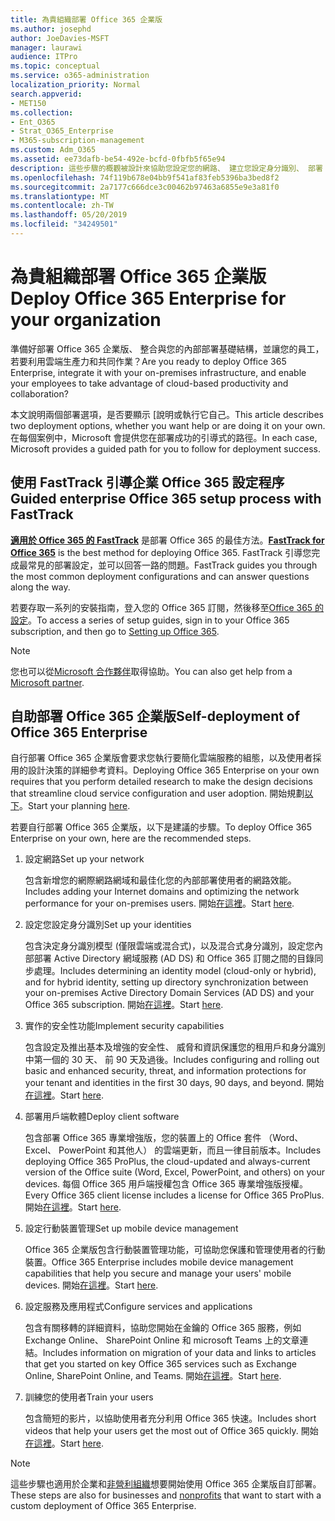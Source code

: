 ```yaml
---
title: 為貴組織部署 Office 365 企業版
ms.author: josephd
author: JoeDavies-MSFT
manager: laurawi
audience: ITPro
ms.topic: conceptual
ms.service: o365-administration
localization_priority: Normal
search.appverid:
- MET150
ms.collection:
- Ent_O365
- Strat_O365_Enterprise
- M365-subscription-management
ms.custom: Adm_O365
ms.assetid: ee73dafb-be54-492e-bcfd-0fbfb5f65e94
description: 這些步驟的概觀被設計來協助您設定您的網路、 建立您設定身分識別、 部署 Office 365 專業增強版、 移轉您的資料，並協助您組織中開始使用 Office 365 的人員。
ms.openlocfilehash: 74f119b678e04bb9f541af83feb5396ba3bed8f2
ms.sourcegitcommit: 2a7177c666dce3c00462b97463a6855e9e3a81f0
ms.translationtype: MT
ms.contentlocale: zh-TW
ms.lasthandoff: 05/20/2019
ms.locfileid: "34249501"
---
```

# <a name="deploy-office-365-enterprise-for-your-organization"></a><span data-ttu-id="11f04-103">為貴組織部署 Office 365 企業版</span><span class="sxs-lookup"><span data-stu-id="11f04-103">Deploy Office 365 Enterprise for your organization</span></span>

<span data-ttu-id="11f04-104">準備好部署 Office 365 企業版、 整合與您的內部部署基礎結構，並讓您的員工，若要利用雲端生產力和共同作業？</span><span class="sxs-lookup"><span data-stu-id="11f04-104">Are you ready to deploy Office 365 Enterprise, integrate it with your on-premises infrastructure, and enable your employees to take advantage of cloud-based productivity and collaboration?</span></span>

<span data-ttu-id="11f04-105">本文說明兩個部署選項，是否要顯示 [說明或執行它自己。</span><span class="sxs-lookup"><span data-stu-id="11f04-105">This article describes two deployment options, whether you want help or are doing it on your own.</span></span> <span data-ttu-id="11f04-106">在每個案例中，Microsoft 會提供您在部署成功的引導式的路徑。</span><span class="sxs-lookup"><span data-stu-id="11f04-106">In each case, Microsoft provides a guided path for you to follow for deployment success.</span></span>

## <a name="guided-enterprise-office-365-setup-process-with-fasttrack"></a><span data-ttu-id="11f04-107">使用 FastTrack 引導企業 Office 365 設定程序</span><span class="sxs-lookup"><span data-stu-id="11f04-107">Guided enterprise Office 365 setup process with FastTrack</span></span>

<span data-ttu-id="11f04-108">**[適用於 Office 365 的 FastTrack](https://docs.microsoft.com/fasttrack/O365-fasttrack-benefit-for-office-365)** 是部署 Office 365 的最佳方法。</span><span class="sxs-lookup"><span data-stu-id="11f04-108">**[FastTrack for Office 365](https://docs.microsoft.com/fasttrack/O365-fasttrack-benefit-for-office-365)** is the best method for deploying Office 365.</span></span> <span data-ttu-id="11f04-109">FastTrack 引導您完成最常見的部署設定，並可以回答一路的問題。</span><span class="sxs-lookup"><span data-stu-id="11f04-109">FastTrack guides you through the most common deployment configurations and can answer questions along the way.</span></span> 

<span data-ttu-id="11f04-110">若要存取一系列的安裝指南，登入您的 Office 365 訂閱，然後移至[Office 365 的設定](https://aka.ms/o365fasttrack)。</span><span class="sxs-lookup"><span data-stu-id="11f04-110">To access a series of setup guides, sign in to your Office 365 subscription, and then go to [Setting up Office 365](https://aka.ms/o365fasttrack).</span></span>

>[!Note]
><span data-ttu-id="11f04-111">您也可以從[Microsoft 合作夥伴](https://www.microsoft.com/solution-providers/home)取得協助。</span><span class="sxs-lookup"><span data-stu-id="11f04-111">You can also get help from a [Microsoft partner](https://www.microsoft.com/solution-providers/home).</span></span>
>

## <a name="self-deployment-of-office-365-enterprise"></a><span data-ttu-id="11f04-112">自助部署 Office 365 企業版</span><span class="sxs-lookup"><span data-stu-id="11f04-112">Self-deployment of Office 365 Enterprise</span></span>

<span data-ttu-id="11f04-113">自行部署 Office 365 企業版會要求您執行要簡化雲端服務的組態，以及使用者採用的設計決策的詳細參考資料。</span><span class="sxs-lookup"><span data-stu-id="11f04-113">Deploying Office 365 Enterprise on your own requires that you perform detailed research to make the design decisions that streamline cloud service configuration and user adoption.</span></span> <span data-ttu-id="11f04-114">開始規劃[以下](get-your-organization-ready-for-office-365.md)。</span><span class="sxs-lookup"><span data-stu-id="11f04-114">Start your planning [here](get-your-organization-ready-for-office-365.md).</span></span>

<span data-ttu-id="11f04-115">若要自行部署 Office 365 企業版，以下是建議的步驟。</span><span class="sxs-lookup"><span data-stu-id="11f04-115">To deploy Office 365 Enterprise on your own, here are the recommended steps.</span></span>

1. <span data-ttu-id="11f04-116">設定網路</span><span class="sxs-lookup"><span data-stu-id="11f04-116">Set up your network</span></span>

   <span data-ttu-id="11f04-117">包含新增您的網際網路網域和最佳化您的內部部署使用者的網路效能。</span><span class="sxs-lookup"><span data-stu-id="11f04-117">Includes adding your Internet domains and optimizing the network performance for your on-premises users.</span></span> <span data-ttu-id="11f04-118">開始[在這裡](set-up-network-for-office-365.md)。</span><span class="sxs-lookup"><span data-stu-id="11f04-118">Start [here](set-up-network-for-office-365.md).</span></span>
 
2. <span data-ttu-id="11f04-119">設定您設定身分識別</span><span class="sxs-lookup"><span data-stu-id="11f04-119">Set up your identities</span></span>

   <span data-ttu-id="11f04-120">包含決定身分識別模型 (僅限雲端或混合式)，以及混合式身分識別，設定您內部部署 Active Directory 網域服務 (AD DS) 和 Office 365 訂閱之間的目錄同步處理。</span><span class="sxs-lookup"><span data-stu-id="11f04-120">Includes determining an identity model (cloud-only or hybrid), and for hybrid identity, setting up directory synchronization between your on-premises Active Directory Domain Services (AD DS) and your Office 365 subscription.</span></span> <span data-ttu-id="11f04-121">開始[在這裡](protect-your-global-administrator-accounts.md)。</span><span class="sxs-lookup"><span data-stu-id="11f04-121">Start [here](protect-your-global-administrator-accounts.md).</span></span>

3. <span data-ttu-id="11f04-122">實作的安全性功能</span><span class="sxs-lookup"><span data-stu-id="11f04-122">Implement security capabilities</span></span>

   <span data-ttu-id="11f04-123">包含設定及推出基本及增強的安全性、 威脅和資訊保護您的租用戶和身分識別中第一個的 30 天、 前 90 天及過後。</span><span class="sxs-lookup"><span data-stu-id="11f04-123">Includes configuring and rolling out basic and enhanced security, threat, and information protections for your tenant and identities in the first 30 days, 90 days, and beyond.</span></span> <span data-ttu-id="11f04-124">開始[在這裡](https://docs.microsoft.com/office365/securitycompliance/security-roadmap)。</span><span class="sxs-lookup"><span data-stu-id="11f04-124">Start [here](https://docs.microsoft.com/office365/securitycompliance/security-roadmap).</span></span>
 
4. <span data-ttu-id="11f04-125">部署用戶端軟體</span><span class="sxs-lookup"><span data-stu-id="11f04-125">Deploy client software</span></span>

   <span data-ttu-id="11f04-126">包含部署 Office 365 專業增強版，您的裝置上的 Office 套件 （Word、 Excel、 PowerPoint 和其他人） 的雲端更新，而且一律目前版本。</span><span class="sxs-lookup"><span data-stu-id="11f04-126">Includes deploying Office 365 ProPlus, the cloud-updated and always-current version of the Office suite (Word, Excel, PowerPoint, and others) on your devices.</span></span> <span data-ttu-id="11f04-127">每個 Office 365 用戶端授權包含 Office 365 專業增強版授權。</span><span class="sxs-lookup"><span data-stu-id="11f04-127">Every Office 365 client license includes a license for Office 365 ProPlus.</span></span> <span data-ttu-id="11f04-128">開始[在這裡](https://docs.microsoft.com/DeployOffice/deployment-guide-for-office-365-proplus)。</span><span class="sxs-lookup"><span data-stu-id="11f04-128">Start [here](https://docs.microsoft.com/DeployOffice/deployment-guide-for-office-365-proplus).</span></span>
 
5. <span data-ttu-id="11f04-129">設定行動裝置管理</span><span class="sxs-lookup"><span data-stu-id="11f04-129">Set up mobile device management</span></span>

   <span data-ttu-id="11f04-130">Office 365 企業版包含行動裝置管理功能，可協助您保護和管理使用者的行動裝置。</span><span class="sxs-lookup"><span data-stu-id="11f04-130">Office 365 Enterprise includes mobile device management capabilities that help you secure and manage your users' mobile devices.</span></span> <span data-ttu-id="11f04-131">開始[在這裡](https://support.office.com/article/set-up-mobile-device-management-mdm-in-office-365-dd892318-bc44-4eb1-af00-9db5430be3cd)。</span><span class="sxs-lookup"><span data-stu-id="11f04-131">Start [here](https://support.office.com/article/set-up-mobile-device-management-mdm-in-office-365-dd892318-bc44-4eb1-af00-9db5430be3cd).</span></span>
 
6. <span data-ttu-id="11f04-132">設定服務及應用程式</span><span class="sxs-lookup"><span data-stu-id="11f04-132">Configure services and applications</span></span>

   <span data-ttu-id="11f04-133">包含有關移轉的詳細資料，協助您開始在金鑰的 Office 365 服務，例如 Exchange Online、 SharePoint Online 和 microsoft Teams 上的文章連結。</span><span class="sxs-lookup"><span data-stu-id="11f04-133">Includes information on migration of your data and links to articles that get you started on key Office 365 services such as Exchange Online, SharePoint Online, and Teams.</span></span> <span data-ttu-id="11f04-134">開始[在這裡](configure-services-and-applications.md)。</span><span class="sxs-lookup"><span data-stu-id="11f04-134">Start [here](configure-services-and-applications.md).</span></span>
 
7. <span data-ttu-id="11f04-135">訓練您的使用者</span><span class="sxs-lookup"><span data-stu-id="11f04-135">Train your users</span></span>

   <span data-ttu-id="11f04-136">包含簡短的影片，以協助使用者充分利用 Office 365 快速。</span><span class="sxs-lookup"><span data-stu-id="11f04-136">Includes short videos that help your users get the most out of Office 365 quickly.</span></span> <span data-ttu-id="11f04-137">開始[在這裡](https://docs.microsoft.com/office365/admin/admin-overview/get-started-with-office-365#training-resources-for-your-users)。</span><span class="sxs-lookup"><span data-stu-id="11f04-137">Start [here](https://docs.microsoft.com/office365/admin/admin-overview/get-started-with-office-365#training-resources-for-your-users).</span></span>
 

>[!Note]
><span data-ttu-id="11f04-138">這些步驟也適用於企業和[非營利組織](https://go.microsoft.com/fwlink/?LinkId=627221)想要開始使用 Office 365 企業版自訂部署。</span><span class="sxs-lookup"><span data-stu-id="11f04-138">These steps are also for businesses and [nonprofits](https://go.microsoft.com/fwlink/?LinkId=627221) that want to start with a custom deployment of Office 365 Enterprise.</span></span> 
>
